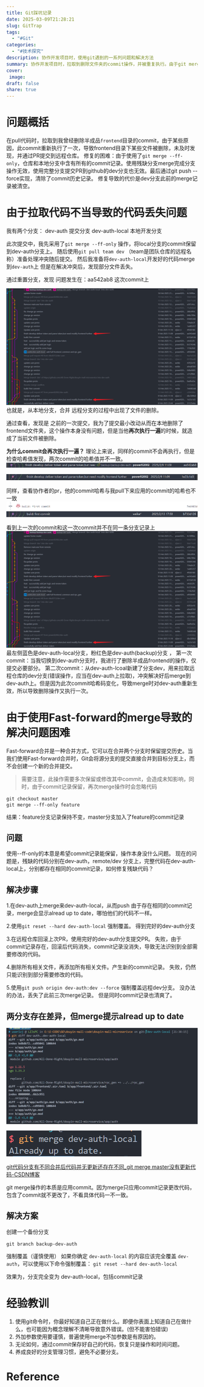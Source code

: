 ```yaml
---
title: Git踩坑记录
date: 2025-03-09T21:28:21
slug: GitTrap
tags:
  - "#Git"
categories:
  - "#技术探究"
description: 协作开发项目时，使用git遇到的一系列问题和解决方法
summary: 协作开发项目时，拉取到删除文件夹的commit操作，并被重复执行。由于git merge操作不当导致修复困难。代价为dev分支此前的merge记录被清空。
cover:
 image: 
draft: false
share: true
---
```


# 问题概括

在pull代码时，拉取到我曾经删除半成品`frontend`目录的commit，由于某些原因，此commit重新执行了一次，导致frontend目录下某些文件被删除，未及时发现，并通过PR提交到远程仓库。
修复的困难：由于使用了`git merge --ff-only`，仓库和本地分支中含有所有的commit记录。使用残缺分支merge完成分支操作无效，使用完整分支提交PR到github的dev分支也无效。最后通过git push --force实现，清除了commit历史记录。
修复导致的代价是dev分支此前的merge记录被清空。


# 由于拉取代码不当导致的代码丢失问题

我有两个分支：
dev-auth 提交分支
dev-auth-local 本地开发分支

此次提交中，我先采用了`git merge --ff-only` 操作，将local分支的commit保留到dev-auth分支上。
随后使用`git pull team dev` （team是团队仓库的远程名称）准备处理冲突随后提交。
然后我准备将`dev-auth-local`开发好的代码merge到`dev-auth`上
但是在解决冲突后，发现部分文件丢失。

通过重置分支，发现
问题发生在：aa542ab8 这次commit上

![](https://raw.githubusercontent.com/powerli2002/project-img/main/myblog/20250309215225932.png)
也就是，从本地分支，合并 远程分支的过程中出现了文件的删除。

通过查看，发现是 之前的一次提交，我为了提交最小改动从而在本地删除了frontend文件夹，这个操作本身没有问题，但是当他**再次执行一遍**的时候，就造成了当前文件被删除。

**为什么commit会再次执行一遍？**
理论上来说，同样的commit不会再执行，但是检查哈希值发现，两次commit的哈希值并不一致。
![](https://raw.githubusercontent.com/powerli2002/project-img/main/myblog/20250309215225933.png)

![](https://raw.githubusercontent.com/powerli2002/project-img/main/myblog/20250309215225934.png)


同样，查看协作者的pr，他的commit哈希与我pull下来应用的commit的哈希也不一致
![](https://raw.githubusercontent.com/powerli2002/project-img/main/myblog/20250309215225935.png)
![](https://raw.githubusercontent.com/powerli2002/project-img/main/myblog/20250309215225936.png)

看到上一次的commit和这一次commit并不在同一条分支记录上
![](https://raw.githubusercontent.com/powerli2002/project-img/main/myblog/20250309215225932.png)
最左侧蓝色是dev-auth-local分支，粉红色是dev-auth(backup)分支 ，
第一次commit：当我切换到dev-auth分支时，我进行了删除半成品frontend的操作，仅提交必要部分。
第二次commit：从dev-auth-lcoal新建了分支dev，用来拉取远程仓库的dev分支(错误操作，应当在dev-auth上拉取)，冲突解决好后merge到dev-auth上。但是因为此次commit哈希码变化，导致merge时对dev-auth重新生效，所以导致删除操作又执行一次。


# 由于使用Fast-forward的merge导致的解决问题困难

Fast-forward合并是一种合并方式，它可以在合并两个分支时保留提交历史。当我们使用Fast-forward合并时，Git会将源分支的提交直接合并到目标分支上，而不会创建一个新的合并提交。
>需要注意，此操作需要多次保留或修改其中commit，会造成未知影响，同时，由于commit记录保留，再次merge操作时会忽略代码
```
git checkout master
git merge --ff-only feature
```

结果：feature分支记录保持不变，master分支加入了feature的commit记录

## 问题
使用--ff-only的本意是希望commit记录能保留，操作本身没什么问题。
现在的问题是，残缺的代码分别在dev-auth，remote/dev 分支上，完整代码在dev-auth-local上，分别都存在相同的commit记录，如何修复残缺代码？

## 解决步骤
1.在dev-auth上merge来dev-auth-local，从而push
由于存在相同的commit记录，merge会显示alread up to date，哪怕他们的代码不一样。

2.使用`git reset --hard dev-auth-local` 强制覆盖。
得到完好的dev-auth分支

3.在远程仓库回滚上次PR，使用完好的dev-auth分支提交PR。
失败，由于commit记录存在，回滚后代码消失，commit记录没消失，导致无法识别到全部需要修改的代码。

4.删除所有相关文件，再添加所有相关文件。产生新的commit记录。
失败，仍然只能识别到部分需要修改的代码。

5.使用`git push origin dev-auth:dev --force` 强制覆盖远程dev分支。
没办法的办法，丢失了此前三次merge记录。
但是同时commit记录也清爽了。




## 两分支存在差异，但merge提示alread up to date
![](https://raw.githubusercontent.com/powerli2002/project-img/main/myblog/20250309215225938.png)

![](https://raw.githubusercontent.com/powerli2002/project-img/main/myblog/20250309215225939.png)


[git代码分支有不同合并后代码并无更新还存在不同_git merge master没有更新代码-CSDN博客](https://blog.csdn.net/qq_61832991/article/details/128577192)


git merge操作的本质是应用commit。因为merge只应用commit记录更改代码，包含了commit就不更改了，不看具体代码一不一致。

## 解决方案
创建一个备份分支
```
git branch backup-dev-auth
```

强制覆盖（谨慎使用）
如果你确定 `dev-auth-local` 的内容应该完全覆盖 `dev-auth`，可以使用以下命令强制覆盖：
`git reset --hard dev-auth-local`

效果为，分支完全变为 dev-auth-local，包括commit记录

# 经验教训
1. 使用git命令时，你最好知道自己正在做什么。即便你表面上知道自己在做什么，也可能因为概念理解不清晰导致意外错误。(但不能害怕错误)
2. 外加参数使用要谨慎，普遍使用merge不加参数是有原因的。
3. 无论如何，通过commit保存好自己的代码，恢复只是操作和时间问题。
4. 养成良好的分支管理习惯，避免不必要分支。


# Reference

